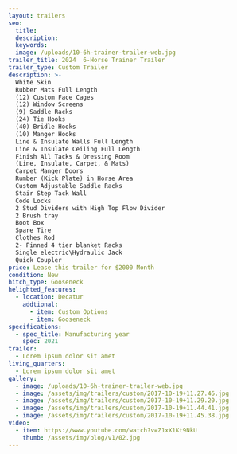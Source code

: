```yaml
---
layout: trailers
seo:
  title:
  description:
  keywords:
  image: /uploads/10-6h-trainer-trailer-web.jpg
trailer_title: 2024  6-Horse Trainer Trailer
trailer_type: Custom Trailer
description: >-
  White Skin
  Rubber Mats Full Length
  (12) Custom Face Cages
  (12) Window Screens
  (9) Saddle Racks
  (24) Tie Hooks
  (40) Bridle Hooks
  (10) Manger Hooks
  Line & Insulate Walls Full Length
  Line & Insulate Ceiling Full Length
  Finish All Tacks & Dressing Room
  (Line, Insulate, Carpet, & Mats)
  Carpet Manger Doors
  Rumber (Kick Plate) in Horse Area
  Custom Adjustable Saddle Racks
  Stair Step Tack Wall
  Code Locks
  2 Stud Dividers with High Top Flow Divider
  2 Brush tray
  Boot Box
  Spare Tire
  Clothes Rod
  2- Pinned 4 tier blanket Racks
  Single electric\Hydraulic Jack
  Quick Coupler
price: Lease this trailer for $2000 Month
condition: New
hitch_type: Gooseneck
helighted_features:
  - location: Decatur
    addtional:
      - item: Custom Options
      - item: Gooseneck
specifications:
  - spec_title: Manufacturing year
    spec: 2021
trailer:
  - Lorem ipsum dolor sit amet
living_quarters:
  - Lorem ipsum dolor sit amet
gallery:
  - image: /uploads/10-6h-trainer-trailer-web.jpg
  - image: /assets/img/trailers/custom/2017-10-19+11.27.46.jpg
  - image: /assets/img/trailers/custom/2017-10-19+11.29.20.jpg
  - image: /assets/img/trailers/custom/2017-10-19+11.44.41.jpg
  - image: /assets/img/trailers/custom/2017-10-19+11.45.38.jpg
video:
  - item: https://www.youtube.com/watch?v=Z1xX1Kt9NkU
    thumb: /assets/img/blog/v1/02.jpg
---
```


